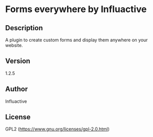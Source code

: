 # Forms everywhere by Influactive

## Description

A plugin to create custom forms and display them anywhere on your website.

## Version

1.2.5

## Author

Influactive

## License

GPL2 (https://www.gnu.org/licenses/gpl-2.0.html)
